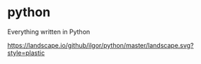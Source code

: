 # python
Everything written in Python

https://landscape.io/github/ilgor/python/master/landscape.svg?style=plastic

